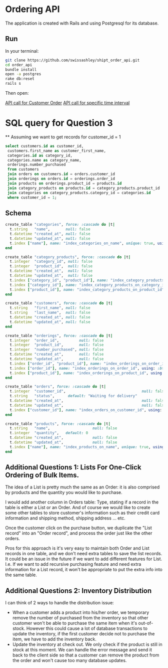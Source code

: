 # Ordering API

The application is created with Rails and using Postgresql for its database.

## Run

In your terminal:

```bash
git clone https://github.com/swissashley/shipt_order_api.git
cd order_api
bundle install
open -a postgres
rake db:reset
rails s
```
Then open:

[API call for Customer Order][api1]
[API call for specific time interval][api2]

[api1]: http://localhost:3000/api/customers/1/orders
[api2]: http://localhost:3000/api/products/products/?start_date=01-01-2017&end_date=02-23-2017&interval=day

# SQL query for Question 3
** Assuming we want to get records for customer_id = 1
```SQL
select customers.id as customer_id,
 customers.first_name as customer_first_name,
 categories.id as category_id,
 categories.name as category_name,
 orderings.number_purchased
 from customers
 join orders on customers.id = orders.customer_id
 join orderings on orders.id = orderings.order_id
 join products on orderings.product_id = products.id
 join category_products on products.id = category_products.product_id
 join categories on category_products.category_id = categories.id
 where customer_id = 1;
```

## Schema

```rb
create_table "categories", force: :cascade do |t|
  t.string   "name",       null: false
  t.datetime "created_at", null: false
  t.datetime "updated_at", null: false
  t.index ["name"], name: "index_categories_on_name", unique: true, using: :btree
end

create_table "category_products", force: :cascade do |t|
  t.integer  "category_id", null: false
  t.integer  "product_id",  null: false
  t.datetime "created_at",  null: false
  t.datetime "updated_at",  null: false
  t.index ["category_id", "product_id"], name: "index_category_products_on_category_id_and_product_id", unique: true, using: :btree
  t.index ["category_id"], name: "index_category_products_on_category_id", using: :btree
  t.index ["product_id"], name: "index_category_products_on_product_id", using: :btree
end

create_table "customers", force: :cascade do |t|
  t.string   "first_name", null: false
  t.string   "last_name",  null: false
  t.datetime "created_at", null: false
  t.datetime "updated_at", null: false
end

create_table "orderings", force: :cascade do |t|
  t.integer  "order_id",         null: false
  t.integer  "product_id",       null: false
  t.integer  "number_purchased", null: false
  t.datetime "created_at",       null: false
  t.datetime "updated_at",       null: false
  t.index ["order_id", "product_id"], name: "index_orderings_on_order_id_and_product_id", unique: true, using: :btree
  t.index ["order_id"], name: "index_orderings_on_order_id", using: :btree
  t.index ["product_id"], name: "index_orderings_on_product_id", using: :btree
end

create_table "orders", force: :cascade do |t|
  t.integer  "customer_id",                                  null: false
  t.string   "status",      default: "Waiting for delivery"
  t.datetime "created_at",                                   null: false
  t.datetime "updated_at",                                   null: false
  t.index ["customer_id"], name: "index_orders_on_customer_id", using: :btree
end

create_table "products", force: :cascade do |t|
  t.string   "name",                   null: false
  t.integer  "quantity",   default: 0
  t.datetime "created_at",             null: false
  t.datetime "updated_at",             null: false
  t.index ["name"], name: "index_products_on_name", unique: true, using: :btree
end

```

## Additional Questions 1: Lists For One-Click Ordering of Bulk Items.

The idea of a List is pretty much the same as an Order: it is also comprised by
products and the quantity you would like to purchase.

I would add another column in Orders table: Type, stating if a record in the table
is either a List or an Order. And of course we would like to create some other
tables to store customer's information such as their credit card information and
shipping method, shipping address ... etc.

Once the customer click on the purchase button, we duplicate the "List record" into
an "Order record", and process the order just like the other orders.

Pros for this approach is it's very easy to maintain both Order and List records
in one table, and we don't need extra tables to save the list records. It could be
an issue in the future if we want to add different features for List. I.e. If we
want to add recursive purchasing feature and need extra information for a List record,
it won't be appropriate to put the extra info into the same table.


## Additional Questions 2: Inventory Distribution

I can think of 2 ways to handle the distribution issue:
- When a customer adds a product into his/her order, we temporary remove the number
of purchased from the inventory so that other customer won't be able to purchase
the same item when it's out-of-stock. However this could cause a lot of database
transactions to update the inventory, if the first customer decide not to purchase
the item, we have to add the inventory back.
- Update the inventory at check out. We only check if the product is still in stock
 at this moment. We can handle the error message and send it back to the client side
 so that a customer can remove the product from the order and won't cause too many
 database updates.
